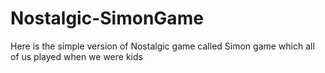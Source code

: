 # Nostalgic-SimonGame
Here is the simple version of Nostalgic game called Simon game which all of us played when we were kids
